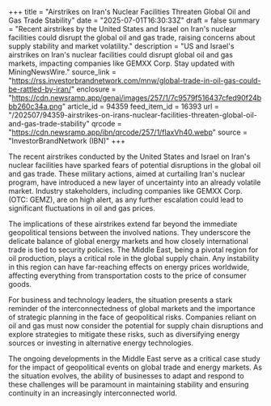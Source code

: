 +++
title = "Airstrikes on Iran's Nuclear Facilities Threaten Global Oil and Gas Trade Stability"
date = "2025-07-01T16:30:33Z"
draft = false
summary = "Recent airstrikes by the United States and Israel on Iran's nuclear facilities could disrupt the global oil and gas trade, raising concerns about supply stability and market volatility."
description = "US and Israel's airstrikes on Iran's nuclear facilities could disrupt global oil and gas markets, impacting companies like GEMXX Corp. Stay updated with MiningNewsWire."
source_link = "https://rss.investorbrandnetwork.com/mnw/global-trade-in-oil-gas-could-be-rattled-by-iran/"
enclosure = "https://cdn.newsramp.app/genai/images/257/1/7c9579f516437cfed90f24bbb260c34a.png"
article_id = 94359
feed_item_id = 16393
url = "/202507/94359-airstrikes-on-irans-nuclear-facilities-threaten-global-oil-and-gas-trade-stability"
qrcode = "https://cdn.newsramp.app/ibn/qrcode/257/1/flaxVh40.webp"
source = "InvestorBrandNetwork (IBN)"
+++

<p>The recent airstrikes conducted by the United States and Israel on Iran's nuclear facilities have sparked fears of potential disruptions in the global oil and gas trade. These military actions, aimed at curtailing Iran's nuclear program, have introduced a new layer of uncertainty into an already volatile market. Industry stakeholders, including companies like GEMXX Corp. (OTC: GEMZ), are on high alert, as any further escalation could lead to significant fluctuations in oil and gas prices.</p><p>The implications of these airstrikes extend far beyond the immediate geopolitical tensions between the involved nations. They underscore the delicate balance of global energy markets and how closely international trade is tied to security policies. The Middle East, being a pivotal region for oil production, plays a critical role in the global supply chain. Any instability in this region can have far-reaching effects on energy prices worldwide, affecting everything from transportation costs to the price of consumer goods.</p><p>For business and technology leaders, the situation presents a stark reminder of the interconnectedness of global markets and the importance of strategic planning in the face of geopolitical risks. Companies reliant on oil and gas must now consider the potential for supply chain disruptions and explore strategies to mitigate these risks, such as diversifying energy sources or investing in alternative energy technologies.</p><p>The ongoing developments in the Middle East serve as a critical case study for the impact of geopolitical events on global trade and energy markets. As the situation evolves, the ability of businesses to adapt and respond to these challenges will be paramount in maintaining stability and ensuring continuity in an increasingly interconnected world.</p>